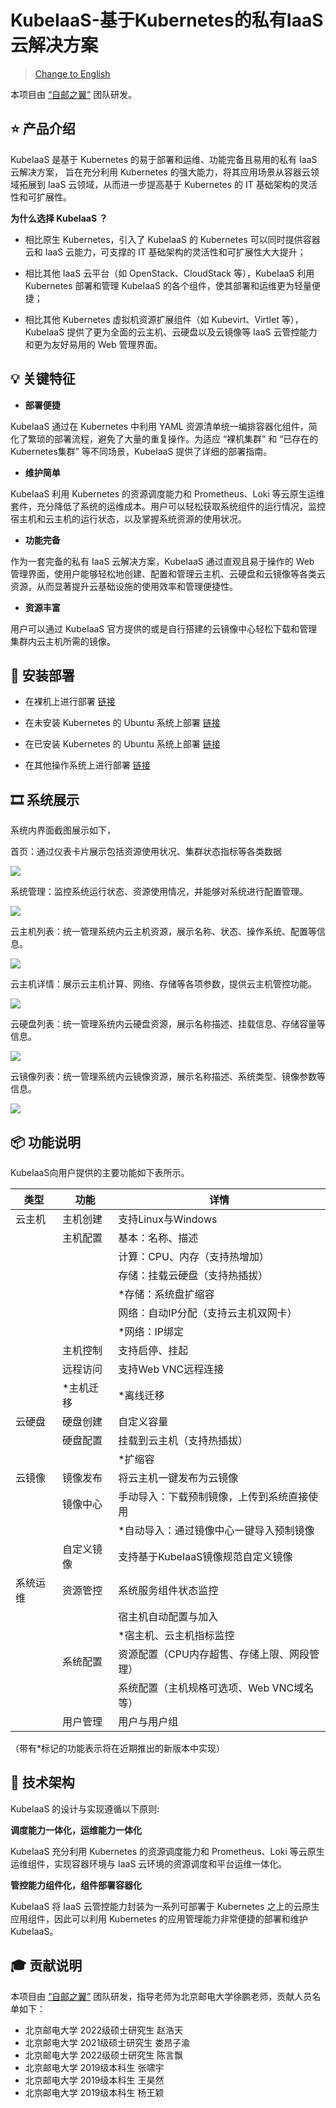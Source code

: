 # KubeIaaS-基于Kubernetes的私有IaaS云解决方案

> [Change to English](./docs/README-EN.md)

本项目由 [“自邮之翼”](http://www.free4inno.com) 团队研发。

## ⭐ 产品介绍

KubeIaaS 是基于 Kubernetes 的易于部署和运维、功能完备且易用的私有 IaaS 云解决方案，
旨在充分利用 Kubernetes 的强大能力，将其应用场景从容器云领域拓展到 IaaS 云领域，从而进一步提高基于 Kubernetes 的 IT 基础架构的灵活性和可扩展性。 

**为什么选择 KubeIaaS ？**

- 相比原生 Kubernetes，引入了 KubeIaaS 的 Kubernetes 可以同时提供容器云和 IaaS 云能力，可支撑的 IT 基础架构的灵活性和可扩展性大大提升；

- 相比其他 IaaS 云平台（如 OpenStack、CloudStack 等），KubeIaaS 利用 Kubernetes 部署和管理 KubeIaaS 的各个组件，使其部署和运维更为轻量便捷；

- 相比其他 Kubernetes 虚拟机资源扩展组件（如 Kubevirt、Virtlet 等），KubeIaaS 提供了更为全面的云主机、云硬盘以及云镜像等 IaaS 云管控能力和更为友好易用的 Web 管理界面。

## 💡 关键特征

- **部署便捷**

KubeIaaS 通过在 Kubernetes 中利用 YAML 资源清单统一编排容器化组件，简化了繁琐的部署流程，避免了大量的重复操作。为适应 “裸机集群” 和 “已存在的Kubernetes集群” 等不同场景，KubeIaaS 提供了详细的部署指南。

- **维护简单**

KubeIaaS 利用 Kubernetes 的资源调度能力和 Prometheus、Loki 等云原生运维套件，充分降低了系统的运维成本。用户可以轻松获取系统组件的运行情况，监控宿主机和云主机的运行状态，以及掌握系统资源的使用状况。

- **功能完备**

作为一套完备的私有 IaaS 云解决方案，KubeIaaS 通过直观且易于操作的 Web 管理界面，使用户能够轻松地创建、配置和管理云主机、云硬盘和云镜像等各类云资源，从而显著提升云基础设施的使用效率和管理便捷性。

- **资源丰富**

用户可以通过 KubeIaaS 官方提供的或是自行搭建的云镜像中心轻松下载和管理集群内云主机所需的镜像。

## 🚀 安装部署

- 在裸机上进行部署 [链接](./docs/deploy/deploy-os-ubuntu-22.04-cn.md)

- 在未安装 Kubernetes 的 Ubuntu 系统上部署 [链接](./docs/deploy/deploy-kubernetes-1.23-cn.md)

- 在已安装 Kubernetes 的 Ubuntu 系统上部署 [链接](./docs/deploy/deploy-kubeiaas-1.0-ubuntu-cn.md)

- 在其他操作系统上进行部署 [链接](./docs/deploy/deploy-kubeiaas-1.0-general-cn.md)

## 🎞️ 系统展示

系统内界面截图展示如下，

首页：通过仪表卡片展示包括资源使用状况、集群状态指标等各类数据

![](./docs/img/readme/img_0.png)

系统管理：监控系统运行状态、资源使用情况，并能够对系统进行配置管理。

![](./docs/img/readme/img_1.png)

云主机列表：统一管理系统内云主机资源，展示名称、状态、操作系统、配置等信息。

![](./docs/img/readme/img_2.png)

云主机详情：展示云主机计算、网络、存储等各项参数，提供云主机管控功能。

![](./docs/img/readme/img_3.png)

云硬盘列表：统一管理系统内云硬盘资源，展示名称描述、挂载信息、存储容量等信息。

![](./docs/img/readme/img_4.png)

云镜像列表：统一管理系统内云镜像资源，展示名称描述、系统类型、镜像参数等信息。

![](./docs/img/readme/img_5.png)

## 📦 功能说明

KubeIaaS向用户提供的主要功能如下表所示。

| **类型** | **功能** | **详情**                   |
|--------|--------|--------------------------|
| 云主机    | 主机创建   | 支持Linux与Windows          |
|        | 主机配置   | 基本：名称、描述                 |
|        |        | 计算：CPU、内存（支持热增加）         |
|        |        | 存储：挂载云硬盘（支持热插拔）          |
|        |        | *存储：系统盘扩缩容               |
|        |        | 网络：自动IP分配（支持云主机双网卡）      |
|        |        | *网络：IP绑定                 |
|        | 主机控制   | 支持启停、挂起                  |
|        | 远程访问   | 支持Web VNC远程连接            |
|        | *主机迁移  | *离线迁移                    |
| 云硬盘    | 硬盘创建   | 自定义容量                    |
|        | 硬盘配置   | 挂载到云主机（支持热插拔）            |
|        |        | *扩缩容                     |
| 云镜像    | 镜像发布   | 将云主机一键发布为云镜像             |
|        | 镜像中心   | 手动导入：下载预制镜像，上传到系统直接使用    |
|        |        | *自动导入：通过镜像中心一键导入预制镜像     |
|        | 自定义镜像  | 支持基于KubeIaaS镜像规范自定义镜像    |
| 系统运维   | 资源管控   | 系统服务组件状态监控               |
|        |        | 宿主机自动配置与加入               |
|        |        | *宿主机、云主机指标监控             |
|        | 系统配置   | 资源配置（CPU内存超售、存储上限、网段管理）  |
|        |        | 系统配置（主机规格可选项、Web VNC域名等） |
|        | 用户管理   | 用户与用户组                   |

（带有*标记的功能表示将在近期推出的新版本中实现）

## 📖 技术架构

KubeIaaS 的设计与实现遵循以下原则:

**调度能力一体化，运维能力一体化**

KubeIaaS 充分利用 Kubernetes 的资源调度能力和 Prometheus、Loki 等云原生运维组件，实现容器环境与 IaaS 云环境的资源调度和平台运维一体化。

**管控能力组件化，组件部署容器化**

KubeIaaS 将 IaaS 云管控能力封装为一系列可部署于 Kubernetes 之上的云原生应用组件，因此可以利用 Kubernetes 的应用管理能力非常便捷的部署和维护 KubeIaaS。



## 🎓 贡献说明

本项目由 [“自邮之翼”](http://www.free4inno.com) 团队研发，指导老师为北京邮电大学徐鹏老师，贡献人员名单如下：

- 北京邮电大学 2022级硕士研究生 赵浩天
- 北京邮电大学 2021级硕士研究生 娄昂子渝
- 北京邮电大学 2022级硕士研究生 陈言飘
- 北京邮电大学 2019级本科生 张啸宇
- 北京邮电大学 2019级本科生 王昊然
- 北京邮电大学 2019级本科生 杨王颖